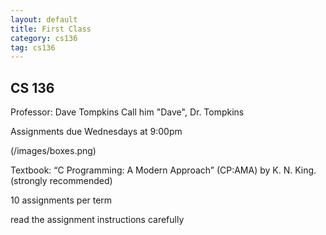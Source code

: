 ```yaml
---
layout: default
title: First Class
category: cs136
tag: cs136
---
```


## CS 136
Professor: Dave Tompkins
Call him "Dave", Dr. Tompkins

Assignments due Wednesdays at 9:00pm

(/images/boxes.png)

Textbook:
“C Programming: A Modern Approach” (CP:AMA) by K. N. King. (strongly recommended)

10 assignments per term

read the assignment instructions carefully
